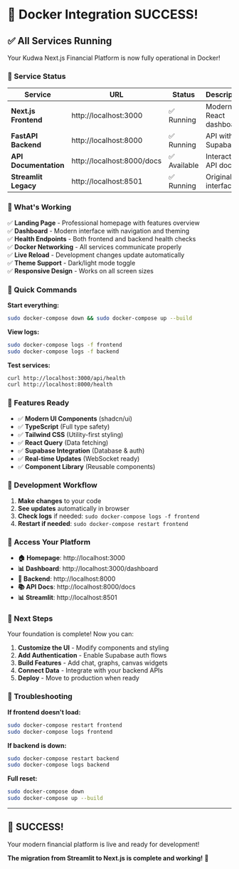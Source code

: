 # 🎉 Docker Integration SUCCESS!

## ✅ All Services Running

Your Kudwa Next.js Financial Platform is now fully operational in Docker!

### 🚀 Service Status

| Service | URL | Status | Description |
|---------|-----|--------|-------------|
| **Next.js Frontend** | http://localhost:3000 | ✅ Running | Modern React dashboard |
| **FastAPI Backend** | http://localhost:8000 | ✅ Running | API with Supabase |
| **API Documentation** | http://localhost:8000/docs | ✅ Available | Interactive API docs |
| **Streamlit Legacy** | http://localhost:8501 | ✅ Running | Original interface |

### 🎯 What's Working

✅ **Landing Page** - Professional homepage with features overview  
✅ **Dashboard** - Modern interface with navigation and theming  
✅ **Health Endpoints** - Both frontend and backend health checks  
✅ **Docker Networking** - All services communicate properly  
✅ **Live Reload** - Development changes update automatically  
✅ **Theme Support** - Dark/light mode toggle  
✅ **Responsive Design** - Works on all screen sizes  

### 🚀 Quick Commands

**Start everything:**
```bash
sudo docker-compose down && sudo docker-compose up --build
```

**View logs:**
```bash
sudo docker-compose logs -f frontend
sudo docker-compose logs -f backend
```

**Test services:**
```bash
curl http://localhost:3000/api/health
curl http://localhost:8000/health
```

### 🎨 Features Ready

- ✅ **Modern UI Components** (shadcn/ui)
- ✅ **TypeScript** (Full type safety)
- ✅ **Tailwind CSS** (Utility-first styling)
- ✅ **React Query** (Data fetching)
- ✅ **Supabase Integration** (Database & auth)
- ✅ **Real-time Updates** (WebSocket ready)
- ✅ **Component Library** (Reusable components)

### 🔧 Development Workflow

1. **Make changes** to your code
2. **See updates** automatically in browser
3. **Check logs** if needed: `sudo docker-compose logs -f frontend`
4. **Restart if needed**: `sudo docker-compose restart frontend`

### 📱 Access Your Platform

- **🏠 Homepage**: http://localhost:3000
- **📊 Dashboard**: http://localhost:3000/dashboard
- **🔧 Backend**: http://localhost:8000
- **📚 API Docs**: http://localhost:8000/docs
- **📊 Streamlit**: http://localhost:8501

### 🎯 Next Steps

Your foundation is complete! Now you can:

1. **Customize the UI** - Modify components and styling
2. **Add Authentication** - Enable Supabase auth flows
3. **Build Features** - Add chat, graphs, canvas widgets
4. **Connect Data** - Integrate with your backend APIs
5. **Deploy** - Move to production when ready

### 🐛 Troubleshooting

**If frontend doesn't load:**
```bash
sudo docker-compose restart frontend
sudo docker-compose logs frontend
```

**If backend is down:**
```bash
sudo docker-compose restart backend
sudo docker-compose logs backend
```

**Full reset:**
```bash
sudo docker-compose down
sudo docker-compose up --build
```

---

## 🎉 **SUCCESS!** 

Your modern financial platform is live and ready for development!

**The migration from Streamlit to Next.js is complete and working!** 🚀
